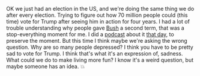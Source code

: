 OK we just had an election in the US, and we're doing the same thing we do after every election. Trying to figure out how 70 million people could (this time) vote for Trump after seeing him in action for four years. I had a lot of trouble understanding why people gave <a href="https://en.wikipedia.org/wiki/2004_United_States_presidential_election">Bush</a> a second term, that was a stop-everything moment for me. I did a <a href="http://static.podcatch.com/manila/gems/un/cnNov3.mp3">podcast</a> about it <a href="http://scripting.com/2004/11/03.html">that day</a>, to preserve the moment. But this time I think maybe we're asking the wrong question. Why are so many people depressed? I think you have to be pretty sad to vote for Trump. I think that's what it's an expression of, sadness. What could we do to make living more fun? I know it's a weird question, but maybe someone has an idea. :boom:
